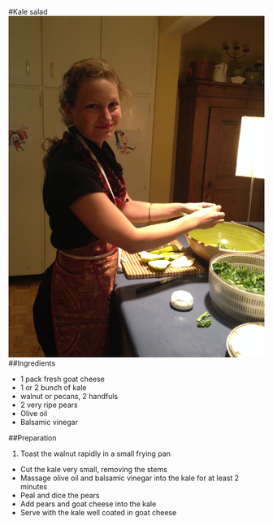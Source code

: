 #Kale salad
![image](img/kale_salad1.jpg)
##Ingredients
* 1 pack fresh goat cheese
* 1 or 2 bunch of kale
* walnut or pecans, 2 handfuls
* 2 very ripe pears
* Olive oil
* Balsamic vinegar

##Preparation
1. Toast the walnut rapidly in a small frying pan
* Cut the kale very small, removing the stems
* Massage olive oil and balsamic vinegar into the kale for at least 2 minutes
* Peal and dice the pears
* Add pears and goat cheese into the kale
* Serve with the kale well coated in goat cheese

